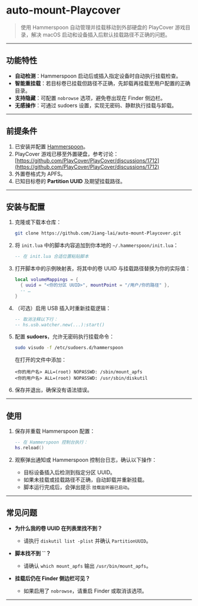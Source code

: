 # auto-mount-Playcover

> 使用 Hammerspoon 自动管理并挂载移动到外部硬盘的 PlayCover 游戏目录，解决 macOS 启动和设备插入后默认挂载路径不正确的问题。

---

## 功能特性

* **自动检测**：Hammerspoon 启动后或插入指定设备时自动执行挂载检查。
* **智能重挂载**：若目标卷已挂载但路径不正确，先卸载再挂载至用户配置的正确目录。
* **支持隐藏**：可配置 `nobrowse` 选项，避免卷出现在 Finder 侧边栏。
* **无感操作**：可通过 sudoers 设置，实现无密码、静默执行挂载与卸载。

---

## 前提条件

1. 已安装并配置 [Hammerspoon](https://www.hammerspoon.org/)。
2. PlayCover 游戏已移至外置硬盘，参考讨论： [https://github.com/PlayCover/PlayCover/discussions/1712](https://github.com/PlayCover/PlayCover/discussions/1712)
3. 外置卷格式为 APFS。
4. 已知目标卷的 **Partition UUID** 及期望挂载路径。

---

## 安装与配置

1. 克隆或下载本仓库：

   ```bash
   git clone https://github.com/Jiang-lai/auto-mount-Playcover.git
   ```
2. 将 `init.lua` 中的脚本内容追加到你本地的 `~/.hammerspoon/init.lua`：

   ```lua
   -- 在 init.lua 合适位置粘贴脚本
   ```
3. 打开脚本中的示例映射表，将其中的卷 UUID 与挂载路径替换为你的实际值：

   ```lua
   local volumeMappings = {
     { uuid = "<你的分区 UUID>", mountPoint = "/用户/你的路径" },
     -- …
   }
   ```
4. （可选）启用 USB 插入时重新挂载逻辑：

   ```lua
   -- 取消注释以下行：
   -- hs.usb.watcher.new(...):start()
   ```
5. 配置 **sudoers**，允许无密码执行挂载命令：

   ```bash
   sudo visudo -f /etc/sudoers.d/hammerspoon
   ```

   在打开的文件中添加：

   ```text
   <你的用户名> ALL=(root) NOPASSWD: /sbin/mount_apfs
   <你的用户名> ALL=(root) NOPASSWD: /usr/sbin/diskutil
   ```
6. 保存并退出，确保没有语法错误。

---

## 使用

1. 保存并重载 Hammerspoon 配置：

   ```lua
   -- 在 Hammerspoon 控制台执行：
   hs.reload()
   ```
2. 观察弹出通知或 Hammerspoon 控制台日志，确认以下操作：

   * 目标设备插入后检测到指定分区 UUID。
   * 如果未挂载或挂载路径不正确，自动卸载并重新挂载。
   * 脚本运行完成后，会弹出提示 `挂载监听器已启动`。

---

## 常见问题

* **为什么我的卷 UUID 在列表里找不到？**

  * 请执行 `diskutil list -plist` 并确认 `PartitionUUID`。
* **脚本找不到 **\`\`**？**

  * 请确认 `which mount_apfs` 输出 `/usr/bin/mount_apfs`。
* **挂载后仍在 Finder 侧边栏可见？**

  * 如果启用了 `nobrowse`，请重启 Finder 或取消该选项。

---


